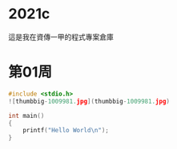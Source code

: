 # 2021c
這是我在資傳一甲的程式專案倉庫
# 第01周
```C
#include <stdio.h>
![thumbbig-1009981.jpg](thumbbig-1009981.jpg)

int main()
{
    printf("Hello World\n");
}
```
